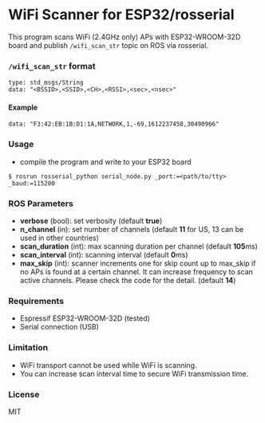 # WiFi Scanner for ESP32/rosserial

This program scans WiFi (2.4GHz only) APs with ESP32-WROOM-32D board and publish `/wifi_scan_str` topic on ROS via rosserial.

### `/wifi_scan_str` format
```
type: std_msgs/String
data: "<BSSID>,<SSID>,<CH>,<RSSI>,<sec>,<nsec>"
```

#### Example
```
data: "F3:42:EB:1B:D1:1A,NETWORK,1,-69,1612237458,30490966"
```

### Usage
- compile the program and write to your ESP32 board
```
$ rosrun rosserial_python serial_node.py _port:=<path/to/tty> _baud:=115200
```

### ROS Parameters
- **verbose** (bool): set verbosity (default **true**)
- **n_channel** (in): set number of channels (default **11** for US, 13 can be used in other countries)
- **scan_duration** (int): max scanning duration per channel (default **105**ms)
- **scan_interval** (int): scanning interval (default **0**ms)
- **max_skip** (int): scanner increments one for skip count up to max_skip if no APs is found at a certain channel. It can increase frequency to scan active channels. Please check the code for the detail. (default **14**)

### Requirements
- Espressif ESP32-WROOM-32D (tested)
- Serial connection (USB)

### Limitation
- WiFi transport cannot be used while WiFi is scanning.
- You can increase scan interval time to secure WiFi transmission time.

### License
MIT
